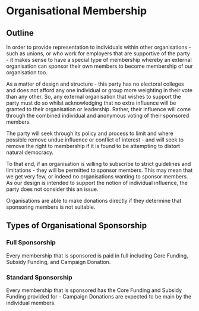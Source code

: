 # Organisational Membership

## Outline

In order to provide representation to individuals within other organisations - such as unions, or who work for employers that are supportive of the party - it makes sense to have a special type of membership whereby an external organisation can sponsor their own members to become membership of our organisation too.

As a matter of design and structure - this party has no electoral colleges and does not afford any one individual or group more weighting in their vote than any other. So, any external organisation that wishes to support the party must do so whilst acknowledging that no extra influence will be granted to their organisation or leadership. Rather, their influence will come through the combined individual and anonymous voting of their sponsored members.

The party will seek through its policy and process to limit and where possible remove undue influence or conflict of interest - and will seek to remove the right to membership if it is found to be attempting to distort natural democracy.

To that end, if an organisation is willing to subscribe to strict guidelines and limitations - they will be permitted to sponsor members. This may mean that we get very few, or indeed no organisations wanting to sponsor members. As our design is intended to support the notion of individual influence, the party does not consider this an issue.

Organisations are able to make donations directly if they determine that sponsoring members is not suitable.

## Types of Organisational Sponsorship

### Full Sponsorship

Every membership that is sponsored is paid in full including Core Funding, Subsidy Funding, and Campaign Donation.

### Standard Sponsorship

Every membership that is sponsored has the Core Funding and Subsidy Funding provided for - Campaign Donations are expected to be main by the individual members. 

